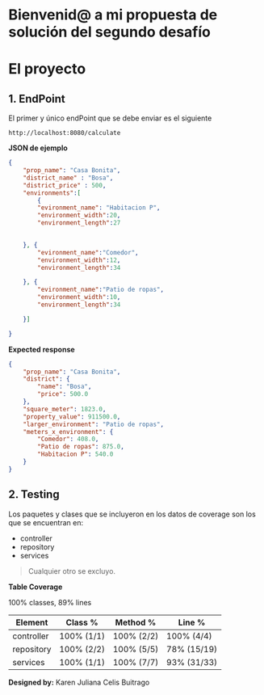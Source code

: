 # Bienvenid@ a mi propuesta de solución del segundo desafío 
# El proyecto

##  1. EndPoint

El primer y único endPoint que se debe enviar es el siguiente

    http://localhost:8080/calculate

**JSON de  ejemplo**
```json
{
    "prop_name": "Casa Bonita",
    "district_name" : "Bosa",
    "district_price" : 500,
    "environments":[
        {
        "evironment_name": "Habitacion P",
        "environment_width":20,
        "environment_length":27
        

    }, {
        "evironment_name":"Comedor",
        "environment_width":12,
        "environment_length":34

    }, {
        "evironment_name":"Patio de ropas",
        "environment_width":10,
        "environment_length":34

    }]

}
```
**Expected response**
```json
{
    "prop_name": "Casa Bonita",
    "district": {
        "name": "Bosa",
        "price": 500.0
    },
    "square_meter": 1823.0,
    "property_value": 911500.0,
    "larger_environment": "Patio de ropas",
    "meters_x_environment": {
        "Comedor": 408.0,
        "Patio de ropas": 875.0,
        "Habitacion P": 540.0
    }
}
```
##  2. Testing

Los paquetes y clases que se incluyeron en los datos de coverage son los que se encuentran en: 
 - controller
 - repository
 - services
>Cualquier otro se excluyo.

**Table Coverage**

100% classes, 89% lines

| Element    | Class %    | Method %   | Line %      |
|------------|------------|------------|-------------|
| controller | 100% (1/1) | 100% (2/2) | 100% (4/4)  |
| repository | 100% (2/2) | 100% (5/5) | 78% (15/19) |
| services   | 100% (1/1) | 100% (7/7) | 93% (31/33) |


**Designed by:**  Karen Juliana Celis Buitrago



